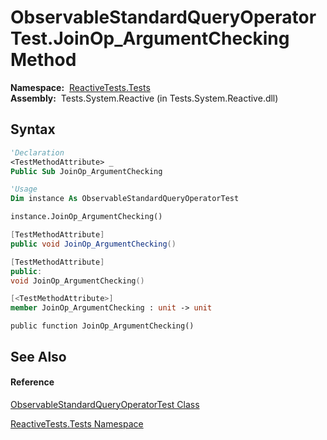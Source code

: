 # ObservableStandardQueryOperatorTest.JoinOp\_ArgumentChecking Method

**Namespace:**  [ReactiveTests.Tests](ReactiveTests.Tests\ReactiveTests.Tests.md)  
**Assembly:**  Tests.System.Reactive (in Tests.System.Reactive.dll)

## Syntax

```vb
'Declaration
<TestMethodAttribute> _
Public Sub JoinOp_ArgumentChecking
```

```vb
'Usage
Dim instance As ObservableStandardQueryOperatorTest

instance.JoinOp_ArgumentChecking()
```

```csharp
[TestMethodAttribute]
public void JoinOp_ArgumentChecking()
```

```c++
[TestMethodAttribute]
public:
void JoinOp_ArgumentChecking()
```

```fsharp
[<TestMethodAttribute>]
member JoinOp_ArgumentChecking : unit -> unit 
```

```jscript
public function JoinOp_ArgumentChecking()
```

## See Also

#### Reference

[ObservableStandardQueryOperatorTest Class](ObservableStandardQueryOperatorTest\ObservableStandardQueryOperatorTest.md)

[ReactiveTests.Tests Namespace](ReactiveTests.Tests\ReactiveTests.Tests.md)




